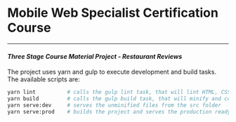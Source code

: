 # Mobile Web Specialist Certification Course
---
#### _Three Stage Course Material Project - Restaurant Reviews_

The project uses yarn and gulp to execute development and build tasks.
The available scripts are:

```bash
yarn lint          # calls the gulp lint task, that will lint HTML, CSS and JS
yarn build         # calls the gulp build task, that will minify and copy the project to the dist folder
yarn serve:dev     # serves the unminified files from the src folder
yarn serve:prod    # builds the project and serves the production ready files from the dist folder
```
